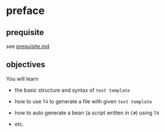 # preface
## prequisite
see [prequisite.md](prequisite.md)

## objectives
You will learn 

+ the basic structure and syntax of `text template`

+ how to use `T4` to generate a file with given `text template`

+ how to auto generate a bean (a script written in `C#`) using `T4`

+ etc.
